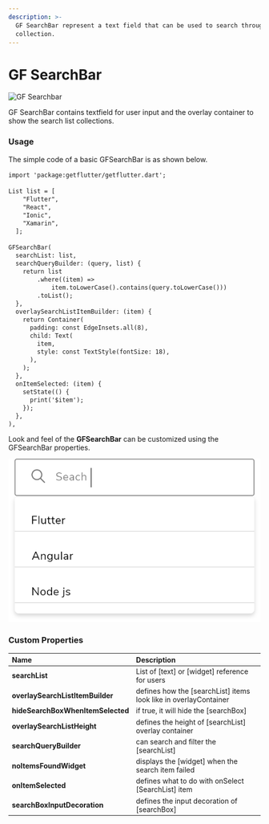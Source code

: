 ```yaml
---
description: >-
  GF SearchBar represent a text field that can be used to search through a
  collection.
---
```


# GF SearchBar

![GF Searchbar](https://ik.imagekit.io/ionicfirebaseapp/docs/tr:dpr-auto,tr:w-auto/Search_bar_2x_F2W20uVHc.png)



GF SearchBar contains textfield for user input and the overlay container to show the search list collections.

### Usage

The simple code of a basic GFSearchBar is as shown below.

```text
import 'package:getflutter/getflutter.dart';

List list = [
    "Flutter",
    "React",
    "Ionic",
    "Xamarin",
  ];

GFSearchBar(
  searchList: list,
  searchQueryBuilder: (query, list) {
    return list
        .where((item) =>
            item.toLowerCase().contains(query.toLowerCase()))
        .toList();
  },
  overlaySearchListItemBuilder: (item) {
    return Container(
      padding: const EdgeInsets.all(8),
      child: Text(
        item,
        style: const TextStyle(fontSize: 18),
      ),
    );
  },
  onItemSelected: (item) {
    setState(() {
      print('$item');
    });
  },
),
```

Look and feel of the **GFSearchBar** can be customized using the GFSearchBar properties.

![Search Bar with Results](.gitbook/assets/search-bar-2.png)

### Custom Properties

| Name | Description |
| :--- | :--- |
| **searchList** | List of \[text\] or \[widget\] reference for users |
| **overlaySearchListItemBuilder** | defines how the \[searchList\] items look like in overlayContainer |
| **hideSearchBoxWhenItemSelected** | if true, it will hide the \[searchBox\] |
| **overlaySearchListHeight** | defines the height of \[searchList\] overlay container |
| **searchQueryBuilder** | can search and filter the \[searchList\] |
| **noItemsFoundWidget** | displays the \[widget\] when the search item failed |
| **onItemSelected** | defines what to do with onSelect \[SearchList\] item |
| **searchBoxInputDecoration** | defines the input decoration of \[searchBox\] |

